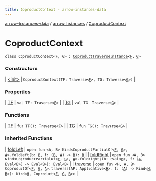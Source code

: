 ```yaml
---
title: CoproductContext - arrow-instances-data
---
```


[arrow-instances-data](../../index.html) / [arrow.instances](../index.html) / [CoproductContext](./index.html)

# CoproductContext

`class CoproductContext<F, G> : `[`CoproductTraverseInstance`](../-coproduct-traverse-instance/index.html)`<`[`F`](index.html#F)`, `[`G`](index.html#G)`>`

### Constructors

| [&lt;init&gt;](-init-.html) | `CoproductContext(TF: Traverse<`[`F`](index.html#F)`>, TG: Traverse<`[`G`](index.html#G)`>)` |

### Properties

| [TF](-t-f.html) | `val TF: Traverse<`[`F`](index.html#F)`>` |
| [TG](-t-g.html) | `val TG: Traverse<`[`G`](index.html#G)`>` |

### Functions

| [TF](-t-f.html) | `fun TF(): Traverse<`[`F`](index.html#F)`>` |
| [TG](-t-g.html) | `fun TG(): Traverse<`[`G`](index.html#G)`>` |

### Inherited Functions

| [foldLeft](../-coproduct-traverse-instance/fold-left.html) | `open fun <A, B> Kind<CoproductPartialOf<`[`F`](../-coproduct-traverse-instance/index.html#F)`, `[`G`](../-coproduct-traverse-instance/index.html#G)`>, `[`A`](../-coproduct-traverse-instance/fold-left.html#A)`>.foldLeft(b: `[`B`](../-coproduct-traverse-instance/fold-left.html#B)`, f: (`[`B`](../-coproduct-traverse-instance/fold-left.html#B)`, `[`A`](../-coproduct-traverse-instance/fold-left.html#A)`) -> `[`B`](../-coproduct-traverse-instance/fold-left.html#B)`): `[`B`](../-coproduct-traverse-instance/fold-left.html#B) |
| [foldRight](../-coproduct-traverse-instance/fold-right.html) | `open fun <A, B> Kind<CoproductPartialOf<`[`F`](../-coproduct-traverse-instance/index.html#F)`, `[`G`](../-coproduct-traverse-instance/index.html#G)`>, `[`A`](../-coproduct-traverse-instance/fold-right.html#A)`>.foldRight(lb: Eval<`[`B`](../-coproduct-traverse-instance/fold-right.html#B)`>, f: (`[`A`](../-coproduct-traverse-instance/fold-right.html#A)`, Eval<`[`B`](../-coproduct-traverse-instance/fold-right.html#B)`>) -> Eval<`[`B`](../-coproduct-traverse-instance/fold-right.html#B)`>): Eval<`[`B`](../-coproduct-traverse-instance/fold-right.html#B)`>` |
| [traverse](../-coproduct-traverse-instance/traverse.html) | `open fun <H, A, B> CoproductOf<`[`F`](../-coproduct-traverse-instance/index.html#F)`, `[`G`](../-coproduct-traverse-instance/index.html#G)`, `[`A`](../-coproduct-traverse-instance/traverse.html#A)`>.traverse(AP: Applicative<`[`H`](../-coproduct-traverse-instance/traverse.html#H)`>, f: (`[`A`](../-coproduct-traverse-instance/traverse.html#A)`) -> Kind<`[`H`](../-coproduct-traverse-instance/traverse.html#H)`, `[`B`](../-coproduct-traverse-instance/traverse.html#B)`>): Kind<`[`H`](../-coproduct-traverse-instance/traverse.html#H)`, Coproduct<`[`F`](../-coproduct-traverse-instance/index.html#F)`, `[`G`](../-coproduct-traverse-instance/index.html#G)`, `[`B`](../-coproduct-traverse-instance/traverse.html#B)`>>` |


